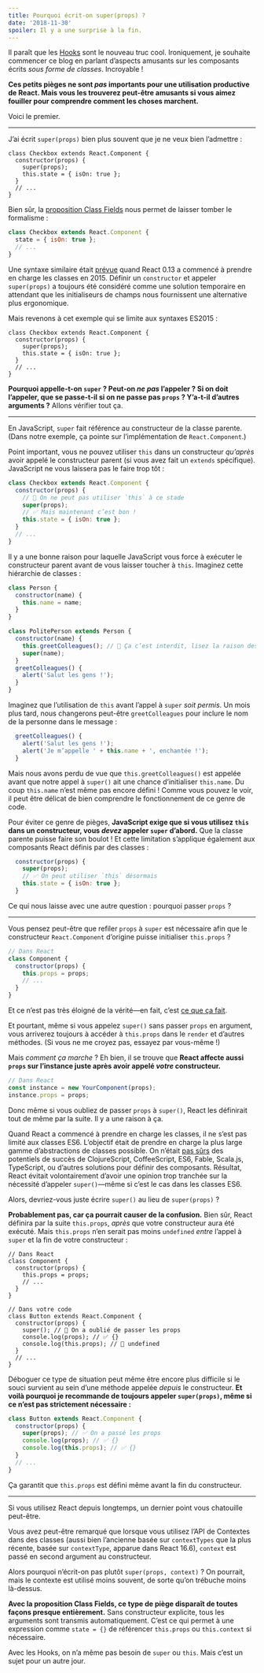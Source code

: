 ```yaml
---
title: Pourquoi écrit-on super(props) ?
date: '2018-11-30'
spoiler: Il y a une surprise à la fin.
---
```


Il paraît que les [Hooks](https://reactjs.org/docs/hooks-intro.html) sont le nouveau truc cool. Ironiquement, je souhaite commencer ce blog en parlant d’aspects amusants sur les composants écrits _sous forme de classes_. Incroyable !

**Ces petits pièges ne sont _pas_ importants pour une utilisation productive de React. Mais vous les trouverez peut-être amusants si vous aimez fouiller pour comprendre comment les choses marchent.**

Voici le premier.

---

J’ai écrit `super(props)` bien plus souvent que je ne veux bien l’admettre :

```jsx{3}
class Checkbox extends React.Component {
  constructor(props) {
    super(props);
    this.state = { isOn: true };
  }
  // ...
}
```

Bien sûr, la [proposition Class Fields](https://github.com/tc39/proposal-class-fields) nous permet de laisser tomber le formalisme :

```jsx
class Checkbox extends React.Component {
  state = { isOn: true };
  // ...
}
```

Une syntaxe similaire était [prévue](https://reactjs.org/blog/2015/01/27/react-v0.13.0-beta-1.html#es7-property-initializers) quand React 0.13 a commencé à prendre en charge les classes en 2015. Définir un `constructor` et appeler `super(props)` a toujours été considéré comme une solution temporaire en attendant que les initialiseurs de champs nous fournissent une alternative plus ergonomique.

Mais revenons à cet exemple qui se limite aux syntaxes ES2015 :

```jsx{3}
class Checkbox extends React.Component {
  constructor(props) {
    super(props);
    this.state = { isOn: true };
  }
  // ...
}
```

**Pourquoi appelle-t-on `super` ? Peut-on _ne pas_ l’appeler ? Si on doit l’appeler, que se passe-t-il si on ne passe pas `props` ? Y’a-t-il d’autres arguments ?** Allons vérifier tout ça.

---

En JavaScript, `super` fait référence au constructeur de la classe parente. (Dans notre exemple, ça pointe sur l’implémentation de `React.Component`.)

Point important, vous ne pouvez utiliser `this` dans un constructeur _qu’après_ avoir appelé le constructeur parent (si vous avez fait un `extends` spécifique). JavaScript ne vous laissera pas le faire trop tôt :

```jsx
class Checkbox extends React.Component {
  constructor(props) {
    // 🔴 On ne peut pas utiliser `this` à ce stade
    super(props);
    // ✅ Mais maintenant c’est bon !
    this.state = { isOn: true };
  }
  // ...
}
```

Il y a une bonne raison pour laquelle JavaScript vous force à exécuter le constructeur parent avant de vous laisser toucher à `this`. Imaginez cette hiérarchie de classes :

```jsx
class Person {
  constructor(name) {
    this.name = name;
  }
}

class PolitePerson extends Person {
  constructor(name) {
    this.greetColleagues(); // 🔴 Ça c’est interdit, lisez la raison dessous
    super(name);
  }
  greetColleagues() {
    alert('Salut les gens !');
  }
}
```

Imaginez que l’utilisation de `this` avant l’appel à `super` _soit permis_. Un mois plus tard, nous changerons peut-être `greetColleagues` pour inclure le nom de la personne dans le message :

```jsx
  greetColleagues() {
    alert('Salut les gens !');
    alert('Je m’appelle ' + this.name + ', enchantée !');
  }
```

Mais nous avons perdu de vue que `this.greetColleagues()` est appelée avant que notre appel à `super()` ait une chance d’initialiser `this.name`. Du coup `this.name` n’est même pas encore défini ! Comme vous pouvez le voir, il peut être délicat de bien comprendre le fonctionnement de ce genre de code.

Pour éviter ce genre de pièges, **JavaScript exige que si vous utilisez `this` dans un constructeur, vous _devez_ appeler `super` d’abord.** Que la classe parente puisse faire son boulot ! Et cette limitation s’applique également aux composants React définis par des classes :

```jsx
  constructor(props) {
    super(props);
    // ✅ On peut utiliser `this` désormais
    this.state = { isOn: true };
  }
```

Ce qui nous laisse avec une autre question : pourquoi passer `props` ?

---

Vous pensez peut-être que refiler `props` à `super` est nécessaire afin que le constructeur `React.Component` d’origine puisse initialiser `this.props` ?

```jsx
// Dans React
class Component {
  constructor(props) {
    this.props = props;
    // ...
  }
}
```

Et ce n’est pas très éloigné de la vérité—en fait, c’est [ce que ça fait](https://github.com/facebook/react/blob/1d25aa5787d4e19704c049c3cfa985d3b5190e0d/packages/react/src/ReactBaseClasses.js#L22).

Et pourtant, même si vous appelez `super()` sans passer `props` en argument, vous arriverez toujours à accéder à `this.props` dans le `render` et d’autres méthodes. (Si vous ne me croyez pas, essayez par vous-même !)

Mais *comment ça marche* ? Eh bien, il se trouve que **React affecte aussi `props` sur l’instance juste après avoir appelé _votre_ constructeur.**

```jsx
// Dans React
const instance = new YourComponent(props);
instance.props = props;
```

Donc même si vous oubliez de passer `props` à `super()`, React les définirait tout de même par la suite. Il y a une raison à ça.

Quand React a commencé à prendre en charge les classes, il ne s’est pas limité aux classes ES6. L’objectif était de prendre en charge la plus large gamme d’abstractions de classes possible. On n’était [pas sûrs](https://reactjs.org/blog/2015/01/27/react-v0.13.0-beta-1.html#other-languages) des potentiels de succès de ClojureScript, CoffeeScript, ES6, Fable, Scala.js, TypeScript, ou d’autres solutions pour définir des composants. Résultat, React évitait volontairement d’avoir une opinion trop tranchée sur la nécessité d’appeler `super()`—même si c’est le cas dans les classes ES6.

Alors, devriez-vous juste écrire `super()` au lieu de `super(props)` ?

**Probablement pas, car ça pourrait causer de la confusion.** Bien sûr, React définira par la suite `this.props`, _après_ que votre constructeur aura été exécuté. Mais `this.props` n’en serait pas moins `undefined` _entre_ l’appel à `super` et la fin de votre constructeur :

```jsx{14}
// Dans React
class Component {
  constructor(props) {
    this.props = props;
    // ...
  }
}

// Dans votre code
class Button extends React.Component {
  constructor(props) {
    super(); // 😬 On a oublié de passer les props
    console.log(props); // ✅ {}
    console.log(this.props); // 😬 undefined
  }
  // ...
}
```

Déboguer ce type de situation peut même être encore plus difficile si le souci survient au sein d’une méthode appelée _depuis_ le constructeur. **Et voilà pourquoi je recommande de toujours appeler `super(props)`, même si ce n’est pas strictement nécessaire :**

```jsx
class Button extends React.Component {
  constructor(props) {
    super(props); // ✅ On a passé les props
    console.log(props); // ✅ {}
    console.log(this.props); // ✅ {}
  }
  // ...
}
```

Ça garantit que `this.props` est défini même avant la fin du constructeur.

---

Si vous utilisez React depuis longtemps, un dernier point vous chatouille peut-être.

Vous avez peut-être remarqué que lorsque vous utilisez l’API de Contextes dans des classes (aussi bien l’ancienne basée sur `contextTypes` que la plus récente, basée sur `contextType`, apparue dans React 16.6), `context` est passé en second argument au constructeur.

Alors pourquoi n’écrit-on pas plutôt `super(props, context)` ? On pourrait, mais le contexte est utilisé moins souvent, de sorte qu’on trébuche moins là-dessus.

**Avec la proposition Class Fields, ce type de piège disparaît de toutes façons presque entièrement.** Sans constructeur explicite, tous les arguments sont transmis automatiquement. C’est ce qui permet à une expression comme `state = {}` de référencer `this.props` ou `this.context` si nécessaire.

Avec les Hooks, on n’a même pas besoin de `super` ou `this`. Mais c’est un sujet pour un autre jour.
